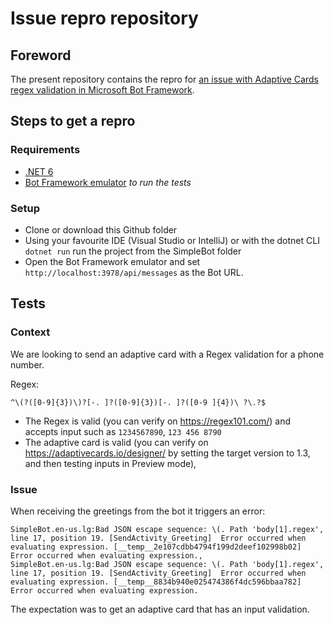# Issue repro repository

## Foreword

The present repository contains the repro for [an issue with Adaptive Cards regex validation in Microsoft Bot Framework](https://github.com/microsoft/botbuilder-dotnet/issues/6766).

## Steps to get a repro

### Requirements

* [.NET 6](https://dotnet.microsoft.com/en-us/download/dotnet/6.0)
* [Bot Framework emulator](https://github.com/Microsoft/BotFramework-Emulator/releases/tag/v4.14.1) _to run the tests_

### Setup

* Clone or download this Github folder
* Using your favourite IDE (Visual Studio or IntelliJ) or with the dotnet CLI `dotnet run` run the project from the SimpleBot folder
* Open the Bot Framework emulator and set `http://localhost:3978/api/messages` as the Bot URL.

## Tests

### Context

We are looking to send an adaptive card with a Regex validation for a phone number.

Regex:
```
^\(?([0-9]{3})\)?[-. ]?([0-9]{3})[-. ]?([0-9 ]{4})\ ?\.?$
```

* The Regex is valid (you can verify on https://regex101.com/) and accepts input such as `1234567890`, `123 456 8790`
* The adaptive card is valid (you can verify on https://adaptivecards.io/designer/ by setting the target version to 1.3, and then testing inputs in Preview mode),

### Issue

When receiving the greetings from the bot it triggers an error:
```
SimpleBot.en-us.lg:Bad JSON escape sequence: \(. Path 'body[1].regex', line 17, position 19. [SendActivity_Greeting]  Error occurred when evaluating expression. [__temp__2e107cdbb4794f199d2deef102998b02]  Error occurred when evaluating expression.,
SimpleBot.en-us.lg:Bad JSON escape sequence: \(. Path 'body[1].regex', line 17, position 19. [SendActivity_Greeting]  Error occurred when evaluating expression. [__temp__8834b940e025474386f4dc596bbaa782]  Error occurred when evaluating expression.
```

The expectation was to get an adaptive card that has an input validation.
